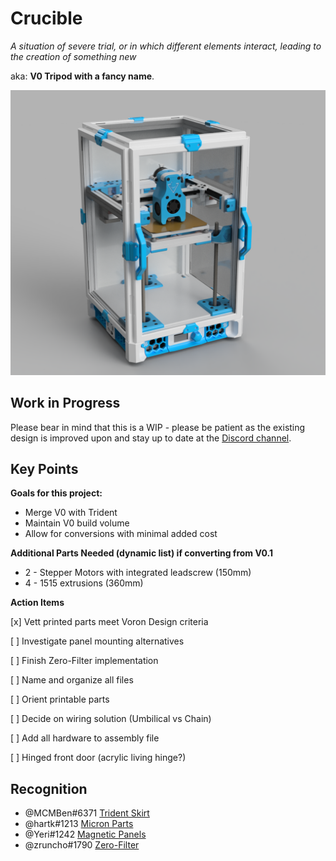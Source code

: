 # Crucible

_A situation of severe trial, or in which different elements interact, leading to the creation of something new_  

aka: **V0 Tripod with a fancy name**.

![render](Images/view_1.png)

## Work in Progress

Please bear in mind that this is a WIP - please be patient as the existing design is improved upon and stay up to date at the [Discord channel](https://discord.gg/UQzPxNhA92).



## Key Points

**Goals for this project:**

* Merge V0 with Trident
* Maintain V0 build volume
* Allow for conversions with minimal added cost


**Additional Parts Needed (dynamic list) if converting from V0.1**

* 2 - Stepper Motors with integrated leadscrew (150mm)
* 4 - 1515 extrusions (360mm)


**Action Items**

[x] Vett printed parts meet Voron Design criteria

[ ] Investigate panel mounting alternatives

[ ] Finish Zero-Filter implementation

[ ] Name and organize all files

[ ] Orient printable parts

[ ] Decide on wiring solution (Umbilical vs Chain)

[ ] Add all hardware to assembly file

[ ] Hinged front door (acrylic living hinge?)

## Recognition

* @MCMBen#6371  [Trident Skirt](https://github.com/Fleafa/VoronUsers/tree/V0.1-Trident-skirt/printer_mods/MCMBen/Voron0_Trident_Skirt)
* @hartk#1213 [Micron Parts](https://github.com/hartk1213/Micron)
* @Yeri#1242 [Magnetic Panels](https://github.com/VoronDesign/VoronUsers/tree/master/printer_mods/yeri/V0_Magnetic_Panels)
* @zruncho#1790 [Zero-Filter](https://github.com/zruncho3d/zerofilter) 
